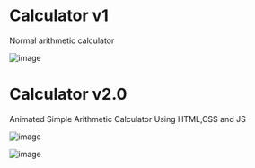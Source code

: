 # Calculator v1
Normal arithmetic calculator

![image](https://user-images.githubusercontent.com/58383171/117310366-d7981200-aea0-11eb-8262-bf7d2edf5730.png)


# Calculator v2.0
 Animated Simple Arithmetic Calculator Using HTML,CSS and JS
 
 ![image](https://user-images.githubusercontent.com/58383171/117310253-b800e980-aea0-11eb-929c-98195663a757.png)

![image](https://user-images.githubusercontent.com/58383171/117310114-a1f32900-aea0-11eb-93e2-b91ec7599cf8.png)



